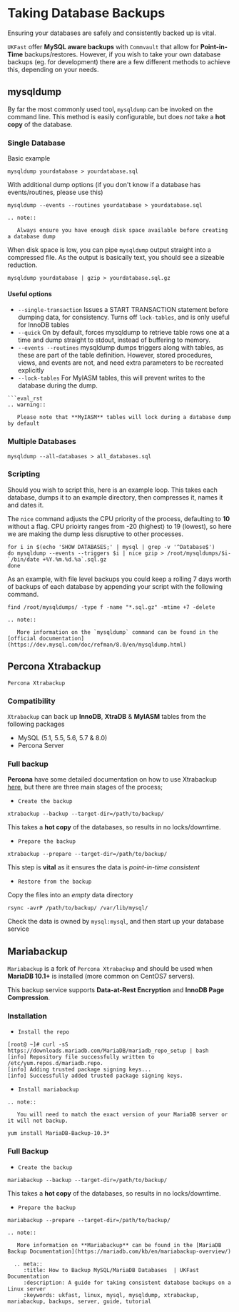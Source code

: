 # Taking Database Backups

Ensuring your databases are safely and consistently backed up is vital.

`UKFast` offer **MySQL aware backups** with `Commvault` that allow for **Point-in-Time** backups/restores. However, if you wish to take your own database backups (eg. for development) there are a few different methods to achieve this, depending on your needs.

## mysqldump

By far the most commonly used tool, `mysqldump` can be invoked on the command line. This method is easily configurable, but does *not* take a **hot copy** of the database. 

### Single Database
Basic example
```
mysqldump yourdatabase > yourdatabase.sql
```

With additional dump options (if you don't know if a database has events/routines, please use this)
```
mysqldump --events --routines yourdatabase > yourdatabase.sql
```
```eval_rst
.. note::

   Always ensure you have enough disk space available before creating a database dump
```

When disk space is low, you can pipe `mysqldump` output straight into a compressed file. As the output is basically text, you should see a sizeable reduction.

```
mysqldump yourdatabase | gzip > yourdatabase.sql.gz
```

#### Useful options

* `--single-transaction`
   Issues a START TRANSACTION statement before dumping data, for consistency. Turns off `lock-tables`, and is only useful for InnoDB tables
* `--quick`
   On by default, forces mysqldump to retrieve table rows one at a time and dump straight to stdout, instead of buffering to memory.
* `--events --routines`
   mysqldump dumps triggers along with tables, as these are part of the table definition. However, stored procedures, views, and events are not, and need extra parameters to be recreated explicitly
* `--lock-tables`
For MyIASM tables, this will prevent writes to the database during the dump.

```
```eval_rst
.. warning::

   Please note that **MyIASM** tables will lock during a database dump by default
```
   
### Multiple Databases
```
mysqldump --all-databases > all_databases.sql
```
### Scripting

Should you wish to script this, here is an example loop. This takes each database, dumps it to an example directory, then compresses it, names it and dates it.

The `nice` command adjusts the CPU priority of the process, defaulting to **10** without a flag. CPU prioirty ranges from -20 (highest) to 19 (lowest), so here we are making the dump less disruptive to other processes.

```
for i in $(echo 'SHOW DATABASES;' | mysql | grep -v '^Database$')
do mysqldump --events --triggers $i | nice gzip > /root/mysqldumps/$i-`/bin/date +%Y.%m.%d.%a`.sql.gz
done
```
As an example, with file level backups you could keep a rolling 7 days worth of backups of each database by appending your script with the following command.

```
find /root/mysqldumps/ -type f -name "*.sql.gz" -mtime +7 -delete
```
```eval_rst
.. note::

   More information on the `mysqldump` command can be found in the [official documentation](https://dev.mysql.com/doc/refman/8.0/en/mysqldump.html)

```

## Percona Xtrabackup
`Percona Xtrabackup` 
### Compatibility
`Xtrabackup` can back up **InnoDB**, **XtraDB** & **MyIASM** tables from the following packages
* MySQL (5.1, 5.5, 5.6, 5.7 & 8.0)
* Percona Server

### Full backup

**Percona** have some detailed documentation on how to use Xtrabackup [here](https://www.percona.com/doc/percona-xtrabackup/2.4/backup_scenarios/full_backup.html), but there are three main stages of the process;

* `Create the backup`
```
xtrabackup --backup --target-dir=/path/to/backup/
```
This takes a **hot copy** of the databases, so results in no locks/downtime.
* `Prepare the backup`
```
xtrabackup --prepare --target-dir=/path/to/backup/
```
This step is **vital** as it ensures the data is *point-in-time consistent*
* `Restore from the backup`

Copy the files into an *empty* data directory
```
rsync -avrP /path/to/backup/ /var/lib/mysql/
```
Check the data is owned by `mysql:mysql`, and then start up your database service

## Mariabackup
`Mariabackup` is a fork of `Percona Xtrabackup` and should be used when **MariaDB 10.1+** is installed (more common on CentOS7 servers).

This backup service supports **Data-at-Rest Encryption** and **InnoDB Page Compression**.
### Installation
* `Install the repo`
```
[root@ ~]# curl -sS https://downloads.mariadb.com/MariaDB/mariadb_repo_setup | bash
[info] Repository file successfully written to /etc/yum.repos.d/mariadb.repo.
[info] Adding trusted package signing keys...
[info] Successfully added trusted package signing keys.
```
* `Install mariabackup`
```eval_rst
.. note::

   You will need to match the exact version of your MariaDB server or it will not backup.
```
```
yum install MariaDB-Backup-10.3*
```
### Full Backup
* `Create the backup`
```
mariabackup --backup --target-dir=/path/to/backup/
```
This takes a **hot copy** of the databases, so results in no locks/downtime.
* `Prepare the backup`
```
mariabackup --prepare --target-dir=/path/to/backup/
```
```eval_rst
.. note::

   More information on **Mariabackup** can be found in the [MariaDB Backup Documentation](https://mariadb.com/kb/en/mariabackup-overview/)
```

```eval_rst
  .. meta::
     :title: How to Backup MySQL/MariaDB Databases  | UKFast Documentation
     :description: A guide for taking consistent database backups on a Linux server
     :keywords: ukfast, linux, mysql, mysqldump, xtrabackup, mariabackup, backups, server, guide, tutorial
